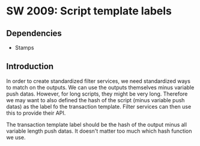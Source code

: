 SW 2009: Script template labels
==============================

Dependencies
------------

* Stamps

Introduction
------------

In order to create standardized filter services, we need standardized ways to
match on the outputs. We can use the outputs themselves minus variable push
datas. However, for long scripts, they might be very long. Therefore we may want
to also defined the hash of the script (minus variable push datas) as the label
fo the transaction template. Filter services can then use this to provide their
API.

The transaction template label should be the hash of the output minus all
variable length push datas. It doesn't matter too much which hash function we
use.